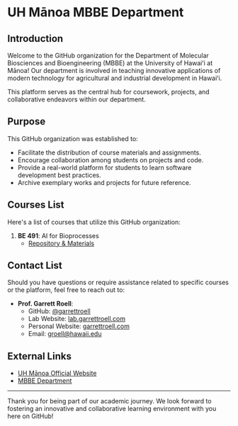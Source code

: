 # UH Mānoa MBBE Department 

## Introduction

Welcome to the GitHub organization for the Department of Molecular Biosciences and Bioengineering (MBBE) at the University of Hawaiʻi at Mānoa! Our department is involved in teaching innovative applications of modern technology for agricultural and industrial development in Hawaiʻi.

This platform serves as the central hub for coursework, projects, and collaborative endeavors within our department.

## Purpose

This GitHub organization was established to:

- Facilitate the distribution of course materials and assignments.
- Encourage collaboration among students on projects and code.
- Provide a real-world platform for students to learn software development best practices.
- Archive exemplary works and projects for future reference.

## Courses List

Here's a list of courses that utilize this GitHub organization:

1. **BE 491**: AI for Bioprocesses
   - [Repository & Materials](https://classroom.github.com/classrooms/148157457-be-491)

## Contact List

Should you have questions or require assistance related to specific courses or the platform, feel free to reach out to:

- **Prof. Garrett Roell**:
   - GitHub: [@garrettroell](https://github.com/garrettroell)
   - Lab Website: [lab.garrettroell.com](https://lab.garrettroell.com)
   - Personal Website: [garrettroell.com](https://garrettroell.com)
   - Email: groell@hawaii.edu

## External Links

- [UH Mānoa Official Website](https://manoa.hawaii.edu/)
- [MBBE Department](https://cms.ctahr.hawaii.edu/MBBE)

---

Thank you for being part of our academic journey. We look forward to fostering an innovative and collaborative learning environment with you here on GitHub!

